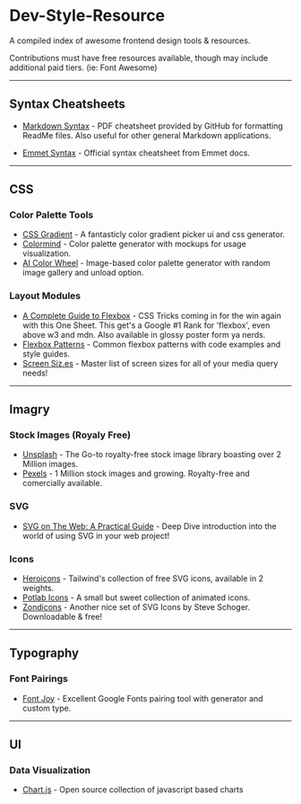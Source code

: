 # Dev-Style-Resource
A compiled index of awesome frontend design tools &amp; resources.<p />
Contributions must have free resources available, though may include additional paid tiers. (ie: Font Awesome)

<hr/>


## Syntax Cheatsheets ##

* [Markdown Syntax](https://guides.github.com/pdfs/markdown-cheatsheet-online.pdf) - PDF cheatsheet provided by GitHub for formatting ReadMe files. Also useful for other general Markdown applications.

* [Emmet Syntax](https://docs.emmet.io/cheat-sheet/) - Official syntax cheatsheet from Emmet docs.

<hr/>


## CSS ##

### Color Palette Tools ###

* [CSS Gradient](https://cssgradient.io) - A fantasticly color gradient picker ui and css generator.
* [Colormind](http://colormind.io) - Color palette generator with mockups for usage visualization.
* [AI Color Wheel](https://brandmark.io/color-wheel) - Image-based color palette generator with random image gallery and unload option.

### Layout Modules ###
* [A Complete Guide to Flexbox](https://css-tricks.com/snippets/css/a-guide-to-flexbox/) - CSS Tricks coming in for the win again with this One Sheet. This get's a Google #1 Rank for 'flexbox', even above w3 and mdn. Also available in glossy poster form ya nerds.
* [Flexbox Patterns](https://www.flexboxpatterns.com) - Common flexbox patterns with code examples and style guides.
* [Screen Siz.es](https://screensiz.es) - Master list of screen sizes for all of your media query needs!

<hr/>


## Imagry ##

### Stock Images (Royaly Free) ###

* [Unsplash](https://unsplash.com) - The Go-to royalty-free stock image library boasting over 2 Million images.
* [Pexels](https://www.pexels.com) - 1 Million stock images and growing. Royalty-free and comercially available.

### SVG ###
* [SVG on The Web: A Practical Guide](https://svgontheweb.com) - Deep Dive introduction into the world of using SVG in your web project!

### Icons ###
* [Heroicons](https://heroicons.com) - Tailwind's collection of free SVG icons, available in 2 weights.
* [Potlab Icons](http://www.potlabicons.com) - A small but sweet collection of animated icons.
* [Zondicons](http://www.zondicons.com) - Another nice set of SVG Icons by Steve Schoger. Downloadable & free!

<hr/>


## Typography ##

### Font Pairings ###
* [Font Joy](https://fontjoy.com) - Excellent Google Fonts pairing tool with generator and custom type.

<hr/>


## UI ##

### Data Visualization ###
* [Chart.js](https://www.chartjs.org) - Open source collection of javascript based charts
